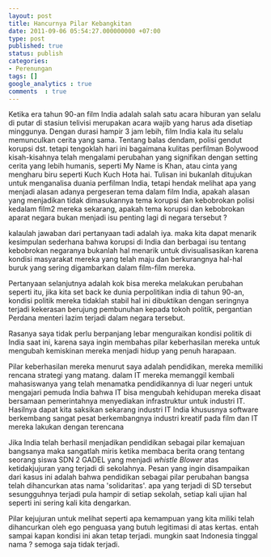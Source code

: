```yaml
---
layout: post
title: Hancurnya Pilar Kebangkitan
date: 2011-09-06 05:54:27.000000000 +07:00
type: post
published: true
status: publish
categories:
- Perenungan
tags: []
google_analytics : true
comments  : true
---
```


Ketika era tahun 90-an film India adalah salah satu acara hiburan yan selalu di putar di stasiun telivisi merupakan acara wajib yang harus ada disetiap minggunya. Dengan durasi hampir 3 jam lebih, film India kala itu selalu memunculkan cerita yang sama. Tentang balas dendam, polisi gendut korupsi dst. tetapi tengoklah hari ini bagaimana kulitas perfilman Bolywood kisah-kisahnya telah mengalami perubahan yang signifikan dengan setting cerita yang lebih humanis, seperti My Name is Khan, atau cinta yang mengharu biru seperti Kuch Kuch Hota hai. Tulisan ini bukanlah ditujukan untuk menganalisa duania perfilman India, tetapi hendak melihat apa yang menjadi alasan adanya pergeseran tema dalam film India, apakah alasan yang menjadikan tidak dimasukannya tema korupsi dan kebobrokan polisi kedalam film2 mereka sekarang, apakah tema korupsi dan kebobrokan aparat negara bukan menjadi isu penting lagi di negara tersebut ?

kalaulah jawaban dari pertanyaan tadi adalah iya. maka kita dapat menarik kesimpulan sederhana bahwa korupsi di India dan berbagai isu tentang kebobrokan negaranya bukanlah hal menarik untuk divisualisasikan karena kondisi masyarakat mereka yang telah maju dan berkurangnya hal-hal buruk yang sering digambarkan dalam film-film mereka.

Pertanyaan selanjutnya adalah kok bisa mereka melakukan perubahan seperti itu, jika kita set back ke dunia perpolitikan india di tahun 90-an, kondisi politik mereka tidaklah stabil hal ini dibuktikan dengan seringnya terjadi kekerasan berujung pembunuhan kepada tokoh politik, pergantian Perdana menteri lazim terjadi dalam negara tersebut.

Rasanya saya tidak perlu berpanjang lebar menguraikan kondisi politik di India saat ini, karena saya ingin membahas pilar keberhasilan mereka untuk mengubah kemiskinan mereka menjadi hidup yang penuh harapaan.

Pilar keberhasilan mereka menurut saya adalah pendidikan, mereka memiliki rencana strategi yang matang. dalam IT mereka memanggil kembali mahasiswanya yang telah menamatka pendidikannya di luar negeri untuk mengajari pemuda India bahwa IT bisa mengubah kehidupan mereka disaat bersamaan pemerintahnya menyediakan infrastruktur untuk industri IT. Hasilnya dapat kita saksikan sekarang industri IT India khususnya software berkembang sangat pesat berkembangnya industri kreatif pada film dan IT mereka lakukan dengan terencana

Jika India telah berhasil menjadikan pendidikan sebagai pilar kemajuan bangsanya maka sangatlah miris ketika membaca berita orang tentang seorang siswa SDN 2 GADEL yang menjadi <em>whistle Blower</em> atas ketidakjujuran yang terjadi di sekolahnya. Pesan yang ingin disampaikan dari kasus ini adalah bahwa pendidikan sebagai pilar perubahan bangsa telah dihancurkan atas nama 'solidaritas'. apa yang terjadi di SD tersebut sesungguhnya terjadi pula hampir di setiap sekolah, setiap kali ujian hal seperti ini sering kali kita dengarkan. 

Pilar kejujuran untuk melihat seperti apa kemampuan yang kita miliki telah dihancurkan oleh ego penguasa yang butuh legitimasi di atas kertas. entah sampai kapan kondisi ini akan tetap terjadi. mungkin saat Indonesia tinggal nama ? semoga saja tidak terjadi.
